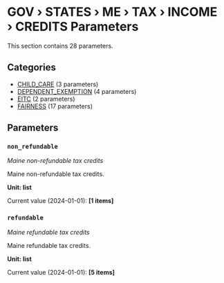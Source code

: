 # GOV › STATES › ME › TAX › INCOME › CREDITS Parameters

This section contains 28 parameters.

## Categories

- [CHILD_CARE](child_care/index.md) (3 parameters)
- [DEPENDENT_EXEMPTION](dependent_exemption/index.md) (4 parameters)
- [EITC](eitc/index.md) (2 parameters)
- [FAIRNESS](fairness/index.md) (17 parameters)

## Parameters

### `non_refundable`
*Maine non-refundable tax credits*

Maine non-refundable tax credits.

**Unit: list**

Current value (2024-01-01): **[1 items]**


### `refundable`
*Maine refundable tax credits*

Maine refundable tax credits.

**Unit: list**

Current value (2024-01-01): **[5 items]**

